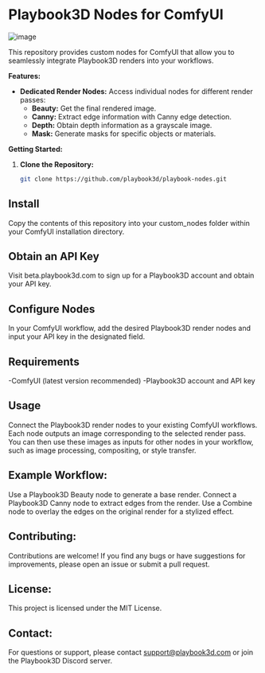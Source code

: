 # Playbook3D Nodes for ComfyUI

![image](https://github.com/user-attachments/assets/499d84d5-6d01-4eaf-88bd-5cd7af773903)

This repository provides custom nodes for ComfyUI that allow you to seamlessly integrate Playbook3D renders into your workflows.

**Features:**

* **Dedicated Render Nodes:**  Access individual nodes for different render passes:
    * **Beauty:**  Get the final rendered image.
    * **Canny:**  Extract edge information with Canny edge detection.
    * **Depth:**  Obtain depth information as a grayscale image.
    * **Mask:**  Generate masks for specific objects or materials.

**Getting Started:**

1. **Clone the Repository:**
   ```bash
   git clone https://github.com/playbook3d/playbook-nodes.git
   
## Install
Copy the contents of this repository into your custom_nodes folder within your ComfyUI installation directory.

## Obtain an API Key 
Visit beta.playbook3d.com to sign up for a Playbook3D account and obtain your API key.

## Configure Nodes
In your ComfyUI workflow, add the desired Playbook3D render nodes and input your API key in the designated field.

## Requirements
-ComfyUI (latest version recommended)
-Playbook3D account and API key

## Usage
Connect the Playbook3D render nodes to your existing ComfyUI workflows.  Each node outputs an image corresponding to the selected render pass. You can then use these images as inputs for other nodes in your workflow, such as image processing, compositing, or style transfer.

## Example Workflow:
Use a Playbook3D Beauty node to generate a base render.
Connect a Playbook3D Canny node to extract edges from the render.
Use a Combine node to overlay the edges on the original render for a stylized effect.

## Contributing:
Contributions are welcome! If you find any bugs or have suggestions for improvements, please open an issue or submit a pull request.   

## License:
This project is licensed under the MIT License.

## Contact:
For questions or support, please contact support@playbook3d.com or join the Playbook3D Discord server.   
